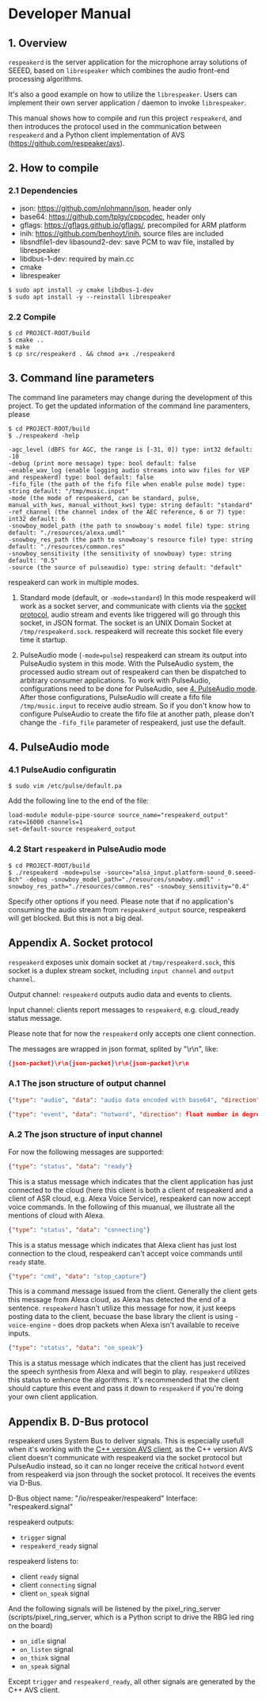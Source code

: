 # Developer Manual

## 1. Overview

`respeakerd` is the server application for the microphone array solutions of SEEED, based on `librespeaker` which combines the audio front-end processing algorithms.

It's also a good example on how to utilize the `librespeaker`. Users can implement their own server application / daemon to invoke `librespeaker`.

This manual shows how to compile and run this project `respeakerd`, and then introduces the protocol used in the communication between `respeakerd` and a Python client implementation of AVS (https://github.com/respeaker/avs).

## 2. How to compile

### 2.1 Dependencies

- json: https://github.com/nlohmann/json, header only
- base64: https://github.com/tplgy/cppcodec, header only
- gflags: https://gflags.github.io/gflags/, precompiled for ARM platform
- inih: https://github.com/benhoyt/inih, source files are included
- libsndfile1-dev libasound2-dev: save PCM to wav file, installed by librespeaker
- libdbus-1-dev: required by main.cc
- cmake
- librespeaker

```shell
$ sudo apt install -y cmake libdbus-1-dev
$ sudo apt install -y --reinstall librespeaker
```

### 2.2 Compile

```shell
$ cd PROJECT-ROOT/build
$ cmake ..
$ make
$ cp src/respeakerd . && chmod a+x ./respeakerd
```

## 3. Command line parameters

The command line parameters may change during the development of this project. To get the updated information of the command line paramenters, please

```shell
$ cd PROJECT-ROOT/build
$ ./respeakerd -help
```

```shell
-agc_level (dBFS for AGC, the range is [-31, 0]) type: int32 default: -10
-debug (print more message) type: bool default: false
-enable_wav_log (enable logging audio streams into wav files for VEP and respeakerd) type: bool default: false
-fifo_file (the path of the fifo file when enable pulse mode) type: string default: "/tmp/music.input"
-mode (the mode of respeakerd, can be standard, pulse, manual_with_kws, manual_without_kws) type: string default: "standard"
-ref_channel (the channel index of the AEC reference, 6 or 7) type: int32 default: 6
-snowboy_model_path (the path to snowboay's model file) type: string default: "./resources/alexa.umdl"
-snowboy_res_path (the path to snowboay's resource file) type: string default: "./resources/common.res"
-snowboy_sensitivity (the sensitivity of snowboay) type: string default: "0.5"
-source (the source of pulseaudio) type: string default: "default"
```

respeakerd can work in multiple modes.

1. Standard mode (default, or `-mode=standard`)
    In this mode respeakerd will work as a socket server, and communicate with clients via the [socket protocol](#appendix-a-socket-protocol), audio stream and events like triggered will go through this socket, in JSON format. The socket is an UNIX Domain Socket at `/tmp/respeakerd.sock`. respeakerd will recreate this socket file every time it startup.

2. PulseAudio mode (`-mode=pulse`)
    respeakerd can stream its output into PulseAudio system in this mode. With the PulseAudio system, the processed audio stream out of respeakerd can then be dispatched to arbitrary consumer applications. To work with PulseAudio, configurations need to be done for PulseAudio, see [4. PulseAudio mode](#pulseaudio-mode). After those configurations, PulseAudio will create a fifo file `/tmp/music.input` to receive audio stream. So if you don't know how to configure PulseAudio to create the fifo file at another path, please don't change the `-fifo_file` parameter of respeakerd, just use the default.

<!--3. Manual DoA mode （`-mode=manual_with_kws` or `-mode=manual_without_kws`)

    These modes are pretty much like the standard mode, respeakerd will also work as a socket server, and communicate with clients via the socket protocol, but disable the DoA functionality. The beamforming will point to the direction specified manually by users. The direction can be set by a JSON command via the socket protocol, see below for more detail.-->

## 4. PulseAudio mode

### 4.1 PulseAudio configuratin

```shell
$ sudo vim /etc/pulse/default.pa
```

Add the following line to the end of the file:

```text
load-module module-pipe-source source_name="respeakerd_output" rate=16000 channels=1
set-default-source respeakerd_output
```

### 4.2 Start `respeakerd` in PulseAudio mode

```
$ cd PROJECT-ROOT/build
$ ./respeakerd -mode=pulse -source="alsa_input.platform-sound_0.seeed-8ch" -debug -snowboy_model_path="./resources/snowboy.umdl" -snowboy_res_path="./resources/common.res" -snowboy_sensitivity="0.4"
```

Specify other options if you need. Please note that if no application's consuming the audio stream from `respeakerd_output` source, respeakerd will get blocked. But this is not a big deal.

<!--## 5. Manual DoA mode

Manual DoA mode is designed for the user who want to detect the speaker direction with other methods(e.g. with camera) and pick the voice audio in that direction.


And there are 2 manual DoA modes: one is `manual_with_kws` and another is `manual_without_kws`. Literally, the first mode will output a `hotword event` when the keyword is detected. And `manual_without_kws` mode only outputs audio data.

### 5.1 Start respeakerd in manual DoA mode

```
$ cd PROJECT-ROOT/build
$ ./respeakerd -debug -snowboy_model_path="./resources/snowboy.umdl" -snowboy_res_path="./resources/common.res" -snowboy_sensitivity="0.5" -mode=manual_with_kws
```

### 5.2 Start test_manual_doa python client

`test_manual_doa.py` is an example to show how to set direction to respeakerd. In this example, direction will be set to next 60 degree after a `hotword event`. Please refer to Appendix A for more details.

```
$ cd PROJECT-ROOT/clients/Python
$ python test_manual_doa.py
```
-->


## Appendix A. Socket protocol

`respeakerd` exposes unix domain socket at `/tmp/respeakerd.sock`, this socket is a duplex stream socket, including `input channel` and `output channel`.

Output channel: `respeakerd` outputs audio data and events to clients.

Input channel: clients report messages to `respeakerd`, e.g. cloud_ready status message.

Please note that for now the `respeakerd` only accepts one client connection.

The messages are wrapped in json format, splited by "\r\n", like:

```json
{json-packet}\r\n{json-packet}\r\n{json-packet}\r\n
```

### A.1 The json structure of output channel

```json
{"type": "audio", "data": "audio data encoded with base64", "direction": float number in degree unit}
```

```json
{"type": "event", "data": "hotword", "direction": float number in degree unit}
```

### A.2 The json structure of input channel

For now the following messages are supported:

```json
{"type": "status", "data": "ready"}
```

This is a status message which indicates that the client application has just connected to the cloud (here this client is both a client of respeakerd and a client of ASR cloud, e.g. Alexa Voice Service), respeakerd can now accept voice commands. In the following of this muanual, we illustrate all the mentions of cloud with Alexa.

```json
{"type": "status", "data": "connecting"}
```

This is a status message which indicates that Alexa client has just lost connection to the cloud, respeakerd can't accept voice commands until `ready` state.

```json
{"type": "cmd", "data": "stop_capture"}
```

This is a command message issued from the client. Generally the client gets this message from Alexa cloud, as Alexa has detected the end of a sentence. `respeakerd` hasn't utilize this message for now, it just keeps posting data to the client, becuase the base library the client is using - `voice-engine` - does drop packets when Alexa isn't available to receive inputs.

```json
{"type": "status", "data": "on_speak"}
```

This is a status message which indicates that the client has just received the speech synthesis from Alexa and will begin to play. `respeakerd` utilizes this status to enhence the algorithms. It's recommended that the client should capture this event and pass it down to `respeakerd` if you're doing your own client application.

<!--```json
{"type": "cmd", "data": "set_direction", "direction": int number of degree[0, 359]}
```

This is a command message issued from the client.
It only works at `manual doa mode` in respeakerd. Generally, respeakerd produces 6 audio beams from 6 microphones by the Beamforming algorithm, and one of the beams will be selected as the output beam by the DOA (Direction Of Arrial) algorithm. At `manual doa mode`, respeakerd will not do DOA algorithm as `standard mode ` or `pulse mode`, and the output beam is fixed to the one you specified (default: beam0).
The client should send this message, when it needs to pick audio data from a desired direction. The following table shows the range of degree of each beam and microphone:

beam: | beam1 | beam2 | beam3 | beam4 | beam5 | beam6
----|----|----|----|----|----|----
microphone: | mic1 | mic2 | mic3 | mic4 | mic5  | mic6
degree: | 0-29 / 330-359 | 30-89  | 90-149 | 150-209 | 210-269 | 270-329
-->

## Appendix B. D-Bus protocol

respeakerd uses System Bus to deliver signals. This is especially usefull when it's working with the [C++ version AVS client](https://github.com/respeaker/avs-device-sdk), as the C++ version AVS client doesn't communicate with respeakerd via the socket protocol but PulseAudio instead, so it can no longer receive the critical `hotword` event from respeakerd via json through the socket protocol. It receives the events via D-Bus.

D-Bus object name: "/io/respeaker/respeakerd"
Interface: "respeakerd.signal"

respeakerd outputs:
- `trigger` signal
- `respeakerd_ready` signal

respeakerd listens to:
- client `ready` signal
- client `connecting` signal
- client `on_speak` signal

And the following signals will be listened by the pixel_ring_server (scripts/pixel_ring_server, which is a Python script to drive the RBG led ring on the board)
- `on_idle` signal
- `on_listen` signal
- `on_think` signal
- `on_speak` signal

Except `trigger` and `respeakerd_ready`, all other signals are generated by the C++ AVS client.


